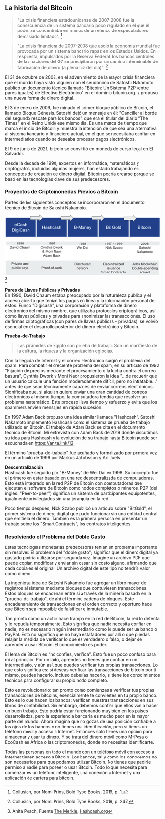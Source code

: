 ## La historia del Bitcoin
> "La crisis financiera estadounidense de 2007-2008 fue la consecuencia de un sistema bancario poco regulado en el que el poder se concentraba en manos de un elenco de especuladores demasiado limitado". [^20]

> "La crisis financiera de 2007-2008 que asoló la economía mundial fue provocada por un sistema bancario rapaz en los Estados Unidos. En respuesta, impulsados por la Reserva Federal, los bancos centrales de las naciones del G7 se precipitaron por un camino interminable de fabricación de dinero (a plena luz del día)". [^21]

El 31 de octubre de 2008, en el advenimiento de la mayor crisis financiera que el mundo haya visto, alguien con el seudónimo de Satoshi Nakamoto publicó un documento técnico llamado "Bitcoin: Un Sistema P2P (entre pares iguales) de Efectivo Electrónico" en el dominio bitcoin.org. y propuso una nueva forma de dinero digital.

El 3 de enero de 2009, fue minado el primer bloque público de Bitcoin, el llamado Bloque Génesis. Satoshi dejó un mensaje en él: "Canciller al borde del segundo rescate para los bancos", que era el titular del diario "The Times" en el Reino Unido ese mismo día. Es una marca de tiempo que marca el inicio de Bitcoin y muestra la intención de que sea una alternativa al sistema bancario y financiero actual, en el que se necesitaba confiar en intermediarios cuando se deseaba procesar pagos electrónicos.

El 9 de junio de 2021, bitcoin se convirtió en moneda de curso legal en El Salvador.

Desde la década de 1990, expertos en informática, matemáticos y criptógrafos, incluidas algunas mujeres, han estado trabajando en conceptos de creación de dinero digital. Bitcoin podría crearse porque se basó en las tecnologías clave de sus predecesores.

### Proyectos de Criptomonedas Previos a Bitcoin
Partes de los siguientes conceptos se incorporaron en el documento técnico de Bitcoin de Satoshi Nakamoto.

![Proyectos de criptomonedas previos a Bitcoin](assets/_History-of-Bitcoin.png)[^22]

**Pares de Llaves Públicas y Privadas**  
En 1990, David Chaum estaba preocupado por la naturaleza pública y el acceso abierto que tenían los pagos en línea y la información personal de estos. Fundó "Digicash", una corporación y plataforma de dinero electrónico del mismo nombre, que utilizaba protocolos criptográficos, así como llaves públicas y privadas para anonimizar las transacciones. El uso de firmas criptográficas (con pares de llaves públicas - privadas), se volvió esencial en el desarrollo posterior del dinero electrónico y Bitcoin.

**Prueba-de-Trabajo**
> Las pirámides de Egipto son prueba de trabajo. Son un manifiesto de la cultura, la riqueza y la organización egipcias.

Con la llegada de Internet y el correo electrónico surgió el problema del spam. Para combatir el creciente problema del spam, en su artículo de 1992 "Fijación de precios mediante el procesamiento o la lucha contra el correo basura", Cynthia Dwork y Moni Naor propusieron la idea "…de requerir que un usuario calcule una función moderadamente difícil, pero no intratable…" antes de que sean técnicamente capaces de enviar correos electrónicos. Significaba que, si alguien quiere enviar una gran cantidad de correos electrónicos al mismo tiempo, la computadora tendría que resolver un problema matemático. Este proceso lleva tiempo y esfuerzo y evita que los spammers envíen mensajes en rápida sucesión.

En 1997 Adam Back propuso una idea similar llamada "Hashcash". Satoshi Nakamoto implementó Hashcash como el sistema de prueba de trabajo utilizado en Bitcoin. El trabajo de Adam Back se cita en el documento técnico de Bitcoin. Mi entrevista con Adam Back de 2019 donde discutimos su idea para Hashcash y la evolución de su trabajo hasta Bitcoin puede ser escuchada en https://anita.link/12

El término "prueba-de-trabajo" fue acuñado y formalizado por primera vez en un artículo de 1999 por Markus Jakobsson y Ari Juels.

**Descentralización**  
Hashcash fue seguido por "B-Money" de Wei Dai en 1998. Su concepto fue el primero en estar basado en una red descentralizada de computadoras. Esto está integrado en la red P2P de Bitcoin con computadoras que ejecutan el software de Bitcoin como nodos completos o mineros. P2P (del inglés: "Peer-to-peer") significa un sistema de participantes equipotentes, igualmente privilegiados sin una jerarquía en la red.

Poco tiempo después, Nick Szabo publicó un artículo sobre "BitGold", el primer sistema de dinero digital que pudo funcionar sin una entidad central que emitiera el dinero. También es la primera persona en presentar un trabajo sobre los "Smart Contracts", los contratos inteligentes.

### Resolviendo el Problema del Doble Gasto
Estas tecnologías monetarias predecesoras tenían un problema importante sin resolver. El problema del "doble gasto"; significa que el dinero digital ya gastado podría utilizarse por segunda vez. Imagine un archivo PDF que puede copiar, modificar y enviar sin cesar sin costo alguno, afirmando que cada copia es el original. Un archivo digital de este tipo no tendría valor como dinero.

La ingeniosa idea de Satoshi Nakamoto fue agregar un libro mayor de registros al sistema mediante bloques que contuviesen transacciones. Estos bloques se encadenan entre sí a través de la minería basada en la "prueba-de-trabajo", de ahí el término cadena de bloques. Este encadenamiento de transacciones en el orden correcto y oportuno hace que Bitcoin sea imposible de falsificar e inmutable.

Tan pronto como un actor hace trampa en la red de Bitcoin, la red lo detecta y lo repudia temporalmente. Esto significa que nadie necesita confiar en nadie, no es necesario ningún intermediario como lo puede ser un banco o PayPal. Esto no significa que no haya estafadores por allí o que puedas relajar la medida de verificar lo que es verdadero o falso, o dejar de aprender a usar Bitcoin. El conocimiento es poder.

El lema de Bitcoin es "no confíes, verifica". Esto fue un poco confuso para mí al principio. Por un lado, aprendes no tienes que confiar en un intermediario, y aún así, que puedes verificar tus propias transacciones. Lo que esto significa es: si deseas verificar las transacciones de bitcoin por ti mismo, puedes hacerlo. Incluso deberías hacerlo, si tiene los conocimientos técnicos para configurar su propio nodo completo.

Esto es revolucionario: tan pronto como comienzas a verificar tus propias transacciones de bitcoins, esencialmente te conviertes en tu propio banco. Esto es lo que hacen los bancos: verifican nuestras transacciones en sus libros de contabilidad. Sin embargo, debemos confiar que ellos van a hacer un buen trabajo. Esto podría estar funcionando muy bien en los países desarrollados, pero la experiencia bancaria es mucho peor en la mayor parte del mundo. Ahora imagina que no gozas de una posición confiable a los ojos de los bancos o no tienes una identificación, pero sí tienes un teléfono móvil y acceso a Internet. Entonces solo tienes una opción para almacenar y usar tu dinero. Y se trata del dinero móvil como M-Pesa o EcoCash en África o las criptomonedas, donde no necesitas identificarte.

Todas las personas en todo el mundo con un teléfono móvil con acceso a Internet tienen acceso a Bitcoin. Los bancos, tal y como los conocemos no son necesarios para que podamos utilizar Bitcoin. No tienes que pedirle permiso a nadie para poseer o usar Bitcoin. Todo lo que necesita para comenzar es un teléfono inteligente, una conexión a Internet y una aplicación de cartera para bitcoin.

[^20]: Collusion, por Nomi Prins, Bold Type Books, 2019, p. 1.  
[^21]: Collusion, por Nomi Prins, Bold Type Books, 2019, p. 247.  
[^22]: Anita Posch, Fuente [The Merkle](https://themerkle.com/top-4-cryptocurrency-projects-created-ahead-of-bitcoin/), [Hashcash.org](http://www.hashcash.org/bitcoin/)
